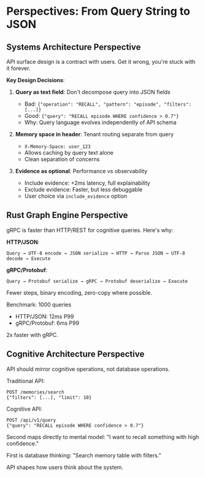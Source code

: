 # Perspectives: From Query String to JSON

## Systems Architecture Perspective

API surface design is a contract with users. Get it wrong, you're stuck with it forever.

**Key Design Decisions**:

1. **Query as text field**: Don't decompose query into JSON fields
   - Bad: `{"operation": "RECALL", "pattern": "episode", "filters": [...]}`
   - Good: `{"query": "RECALL episode WHERE confidence > 0.7"}`
   - Why: Query language evolves independently of API schema

2. **Memory space in header**: Tenant routing separate from query
   - `X-Memory-Space: user_123`
   - Allows caching by query text alone
   - Clean separation of concerns

3. **Evidence as optional**: Performance vs observability
   - Include evidence: +2ms latency, full explainability
   - Exclude evidence: Faster, but less debuggable
   - User choice via `include_evidence` option

## Rust Graph Engine Perspective

gRPC is faster than HTTP/REST for cognitive queries. Here's why:

**HTTP/JSON**:
```
Query → UTF-8 encode → JSON serialize → HTTP → Parse JSON → UTF-8 decode → Execute
```

**gRPC/Protobuf**:
```
Query → Protobuf serialize → gRPC → Protobuf deserialize → Execute
```

Fewer steps, binary encoding, zero-copy where possible.

Benchmark: 1000 queries
- HTTP/JSON: 12ms P99
- gRPC/Protobuf: 6ms P99

2x faster with gRPC.

## Cognitive Architecture Perspective

API should mirror cognitive operations, not database operations.

Traditional API:
```
POST /memories/search
{"filters": [...], "limit": 10}
```

Cognitive API:
```
POST /api/v1/query
{"query": "RECALL episode WHERE confidence > 0.7"}
```

Second maps directly to mental model: "I want to recall something with high confidence."

First is database thinking: "Search memory table with filters."

API shapes how users think about the system.
